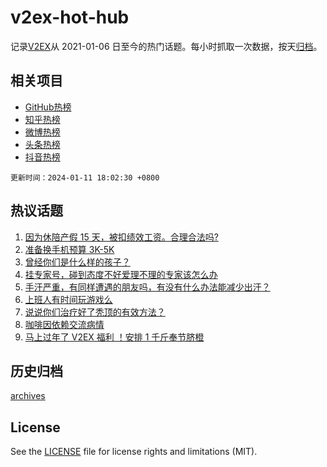 # v2ex-hot-hub

 记录[V2EX](https://www.v2ex.com/)从 2021-01-06 日至今的热门话题。每小时抓取一次数据，按天[归档](archives)。
 
 ## 相关项目

- [GitHub热榜](https://github.com/it985/github-hot-hub)
- [知乎热榜](https://github.com/it985/zhihu-hot-hub)
- [微博热榜](https://github.com/it985/weibo-hot-hub)
- [头条热榜](https://github.com/it985/toutiao-hot-hub)
- [抖音热榜](https://github.com/it985/douyin-hot-hub)


 `更新时间：2024-01-11 18:02:30 +0800`

## 热议话题

1. [因为休陪产假 15 天，被扣绩效工资。合理合法吗?](https://www.v2ex.com/t/1007682)
1. [准备换手机预算 3K-5K](https://www.v2ex.com/t/1007704)
1. [曾经你们是什么样的孩子？](https://www.v2ex.com/t/1007701)
1. [挂专家号，碰到态度不好爱理不理的专家该怎么办](https://www.v2ex.com/t/1007712)
1. [手汗严重，有同样遭遇的朋友吗，有没有什么办法能减少出汗？](https://www.v2ex.com/t/1007793)
1. [上班人有时间玩游戏么](https://www.v2ex.com/t/1007711)
1. [说说你们治疗好了秃顶的有效方法？](https://www.v2ex.com/t/1007681)
1. [咖啡因依赖交流病情](https://www.v2ex.com/t/1007726)
1. [马上过年了 V2EX 福利 ！安排 1 千斤奉节脐橙](https://www.v2ex.com/t/1007677)

## 历史归档

[archives](archives)

## License

See the [LICENSE](LICENSE) file for license rights and limitations (MIT).

